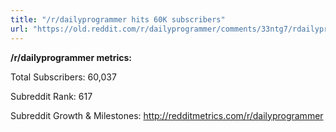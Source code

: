 ```yaml
---
title: "/r/dailyprogrammer hits 60K subscribers"
url: "https://old.reddit.com/r/dailyprogrammer/comments/33ntg7/rdailyprogrammer_hits_60k_subscribers/"
---
```


**/r/dailyprogrammer metrics:**

Total Subscribers: 60,037
 
Subreddit Rank: 617 

Subreddit Growth & Milestones: http://redditmetrics.com/r/dailyprogrammer